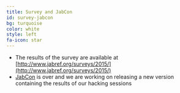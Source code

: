```yaml
---
title: Survey and JabCon
id: survey-jabcon
bg: turquoise
color: white
style: left
fa-icon: star
---
```


 * The results of the survey are available at [http://www.jabref.org/surveys/2015/](http://www.jabref.org/surveys/2015/)
 * [JabCon](http://jabcon.jabref.org/) is over and we are working on releasing a new version containing the results of our hacking sessions
